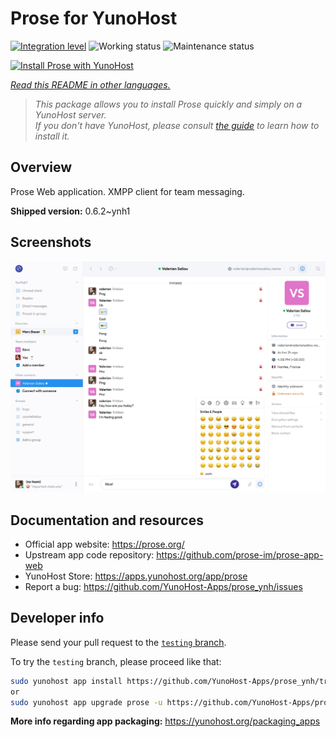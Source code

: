 <!--
N.B.: This README was automatically generated by <https://github.com/YunoHost/apps/tree/master/tools/readme_generator>
It shall NOT be edited by hand.
-->

# Prose for YunoHost

[![Integration level](https://apps.yunohost.org/badge/integration/prose)](https://ci-apps.yunohost.org/ci/apps/prose/)
![Working status](https://apps.yunohost.org/badge/state/prose)
![Maintenance status](https://apps.yunohost.org/badge/maintained/prose)

[![Install Prose with YunoHost](https://install-app.yunohost.org/install-with-yunohost.svg)](https://install-app.yunohost.org/?app=prose)

*[Read this README in other languages.](./ALL_README.md)*

> *This package allows you to install Prose quickly and simply on a YunoHost server.*  
> *If you don't have YunoHost, please consult [the guide](https://yunohost.org/install) to learn how to install it.*

## Overview

Prose Web application. XMPP client for team messaging.

**Shipped version:** 0.6.2~ynh1

## Screenshots

![Screenshot of Prose](./doc/screenshots/screenshot.jpg)

## Documentation and resources

- Official app website: <https://prose.org/>
- Upstream app code repository: <https://github.com/prose-im/prose-app-web>
- YunoHost Store: <https://apps.yunohost.org/app/prose>
- Report a bug: <https://github.com/YunoHost-Apps/prose_ynh/issues>

## Developer info

Please send your pull request to the [`testing` branch](https://github.com/YunoHost-Apps/prose_ynh/tree/testing).

To try the `testing` branch, please proceed like that:

```bash
sudo yunohost app install https://github.com/YunoHost-Apps/prose_ynh/tree/testing --debug
or
sudo yunohost app upgrade prose -u https://github.com/YunoHost-Apps/prose_ynh/tree/testing --debug
```

**More info regarding app packaging:** <https://yunohost.org/packaging_apps>

